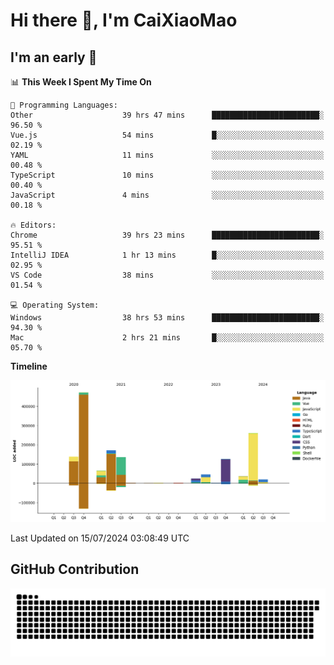 # Hi there 👋, I'm CaiXiaoMao

## I'm an early 🐤
<!--START_SECTION:waka-->
📊 **This Week I Spent My Time On** 

```text
💬 Programming Languages: 
Other                    39 hrs 47 mins      ████████████████████████░   96.50 % 
Vue.js                   54 mins             █░░░░░░░░░░░░░░░░░░░░░░░░   02.19 % 
YAML                     11 mins             ░░░░░░░░░░░░░░░░░░░░░░░░░   00.48 % 
TypeScript               10 mins             ░░░░░░░░░░░░░░░░░░░░░░░░░   00.40 % 
JavaScript               4 mins              ░░░░░░░░░░░░░░░░░░░░░░░░░   00.18 % 

🔥 Editors: 
Chrome                   39 hrs 23 mins      ████████████████████████░   95.51 % 
IntelliJ IDEA            1 hr 13 mins        █░░░░░░░░░░░░░░░░░░░░░░░░   02.95 % 
VS Code                  38 mins             ░░░░░░░░░░░░░░░░░░░░░░░░░   01.54 % 

💻 Operating System: 
Windows                  38 hrs 53 mins      ████████████████████████░   94.30 % 
Mac                      2 hrs 21 mins       █░░░░░░░░░░░░░░░░░░░░░░░░   05.70 % 
```

**Timeline**

![Lines of Code chart](https://raw.githubusercontent.com/caixiaomao/caixiaomao/main/assets/bar_graph.png)


 Last Updated on 15/07/2024 03:08:49 UTC
<!--END_SECTION:waka-->

## GitHub Contribution
<picture>
  <source media="(prefers-color-scheme: dark)" srcset="/dist/snake/github-contribution-grid-snake-dark.svg" />
  <source media="(prefers-color-scheme: light)" srcset="/dist/snake/github-contribution-grid-snake.svg" />
  <img alt="github contribution grid snake animation" src="/dist/snake/github-contribution-grid-snake.svg" />
</picture>
